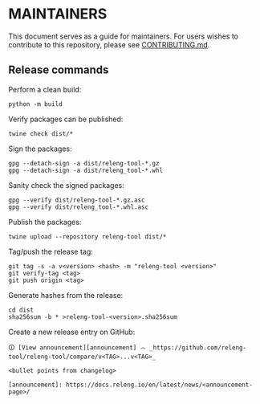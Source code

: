 # MAINTAINERS

This document serves as a guide for maintainers. For users wishes to contribute
to this repository, please see [CONTRIBUTING.md](CONTRIBUTING.md).

## Release commands

Perform a clean build:

```shell-session
python -m build
```

Verify packages can be published:

```shell-session
twine check dist/*
```

Sign the packages:

```shell-session
gpg --detach-sign -a dist/releng-tool-*.gz
gpg --detach-sign -a dist/releng_tool-*.whl
```

Sanity check the signed packages:

```shell-session
gpg --verify dist/releng-tool-*.gz.asc
gpg --verify dist/releng_tool-*.whl.asc
```

Publish the packages:

```shell-session
twine upload --repository releng-tool dist/*
```

Tag/push the release tag:

```shell-session
git tag -s -a v<version> <hash> -m "releng-tool <version>"
git verify-tag <tag>
git push origin <tag>
```

Generate hashes from the release:

```shell-session
cd dist
sha256sum -b * >releng-tool-<version>.sha256sum
```

Create a new release entry on GitHub:

```
🛈 [View announcement][announcement] ෴ _https://github.com/releng-tool/releng-tool/compare/v<TAG>...v<TAG>_

<bullet points from changelog>

[announcement]: https://docs.releng.io/en/latest/news/<announcement-page>/
```
